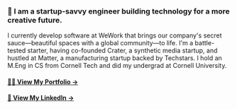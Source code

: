 ### 🎈 I am a startup-savvy engineer building technology for a more creative future. 

I currently develop software at WeWork that brings our company's secret sauce—beautiful spaces with a global community—to life.
I'm a battle-tested starter, having co-founded Crater, a synthetic media startup, and hustled at Matter, a manufacturing startup backed by Techstars. 
I hold an M.Eng in CS from Cornell Tech and did my undergrad at Cornell University.

#### [👨‍🚀 View My Portfolio →](https://arpitsheth.com)
#### [💼 View My LinkedIn →](https://linkedin.com/in/shetharp)

<!--
**shetharp/shetharp** is a ✨ _special_ ✨ repository because its `README.md` (this file) appears on your GitHub profile.

Here are some ideas to get you started:

- 🔭 I’m currently working on ...
- 🌱 I’m currently learning ...
- 👯 I’m looking to collaborate on ...
- 🤔 I’m looking for help with ...
- 💬 Ask me about ...
- 📫 How to reach me: ...
- 😄 Pronouns: ...
- ⚡ Fun fact: ...
-->
